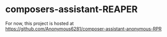 # composers-assistant-REAPER
For now, this project is hosted at https://github.com/Anonymous6281/composer-assistant-anonymous-RPR

